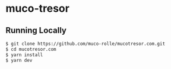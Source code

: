 # muco-tresor

## Running Locally

```bash
$ git clone https://github.com/muco-rolle/mucotresor.com.git
$ cd mucotresor.com
$ yarn install
$ yarn dev
```
